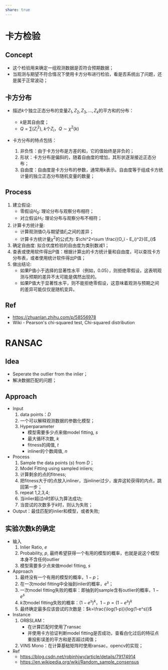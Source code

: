 ```yaml
---
share: true
---
```


# 卡方检验
## Concept
- 这个检验用来确定一组观测数据是否符合预期数据；
- 当观测与期望不符合情况下使用卡方分布进行检验，看是否系统出了问题，还是属于正常波动；

## 卡方分布
- 描述$k$个独立正态分布的变量$Z_1,Z_2,Z_3,...,Z_k$的平方和的分布：
	- $k$是其自由度；
	- $Q = \sum(Z_i^2)$, $k$个$Z_i$，$Q \sim \chi^2(k)$

- 卡方分布的特点包括：
	1. 非负性：由于卡方分布是方差的和，它的值始终是非负的；
	2. 形状：卡方分布是偏斜的，随着自由度的增加，其形状逐渐接近正态分布；
	3. 自由度：自由度是卡方分布的参数，通常用$k$表示。自由度等于组成卡方统计量的独立正态分布随机变量的数量；

## Process

1. 建立假设:
    - 零假设$H_0$​: 理论分布与观察分布相符；
    - 对立假设$H_1$: 理论分布与观察分布不相符；
2. 计算卡方统计量:
    - 计算观测值$O_i$与期望值$E_i$之间的差异；
    - 计算卡方统计量$\chi^2$的公式为: $\chi^2=\sum \frac{(O_i - E_i)^2}{E_i}$​
3. 确定自由度: 拟合优度检验的自由度为类别数减1；
4. 查表或使用软件得出P值：根据计算出的卡方统计量和自由度，可以查找卡方分布表，或者使用统计软件得出P值；
5. 做出结论:
    - 如果P值小于选择的显著性水平（例如，0.05），则拒绝零假设，这表明观测与预期的差异不太可能是偶然出现的。
    - 如果P值大于显著性水平，则不能拒绝零假设，这意味着观测与预期之间的差异可能仅仅是随机变异。

## Ref
- https://zhuanlan.zhihu.com/p/58556978
- Wiki - Pearson's chi-squared test, Chi-squared distribution

# RANSAC
## Idea
- Seperate the outlier from the inlier；
- 解决数据匹配的问题；
	
## Approach
- Input
	1. data points：$D$
	2. 一个可以解释观测数据的参数化模型；
	3. Hyperparameter
		- 模型需要多少点来做model fitting, $s$
		- 最大循环次数, $k$
		- fitness的阈值, $t$
		- inliner的个数阈值, $n$
- Process
	1. Sample the data points ($s$) from $D$；
	2. Model Fitting using sampled inliers;
	3. 计算剩余的点的fitness;
	4. 把fitness大于$t$的点放入inliner，当inliner过少，废弃这轮获得的内点，跳回第一步；
	5. repeat 1,2,3,4;
	6. 当inlier超过$n$时即认为算法成功;
	7. 当尝试的次数多于$k$时，则认为失败；
- Output：最佳匹配的inlier和模型，或者失败;
	
## 实验次数k的确定
- 输入
	1. Inlier Ratio, $e$
	2. Probability, $p$, 最终希望获得一个有用的模型的概率，也就是说这个模型本身不含任何outlier
	3. 模型需要多少点来做model fitting, $s$
- Approach
	1. 最终没有一个有用的模型的概率，$1 - p$；
	2. 在一次model fitting中全抽到inlier的概率，$e^s$；
	3. 一次model fitting失败的概率：即抽到的sample含有outlier的概率，$1 - e^s$
	4. $k$次model fitting失败的概率：$(1 - e^s)^k$，$1 - p = (1 - e^s)^k$
	5. 最终确定最多应该尝试的次数是：$k=\frac{\log(1-p)}{log(1-e^s)}$
- Instance
	1. ORBSLAM：
		- 在计算匹配时使用了ransac
		- 并使用卡方验证判断model fitting是否成功，查看白化过后的特征点重投影误差的平方和是否超过阈值；
	2. VINS Mono：在计算基础矩阵时使用ransac，opencv的实现；
- Ref
	- https://blog.csdn.net/robinhjwy/article/details/79174914
	- https://en.wikipedia.org/wiki/Random_sample_consensus